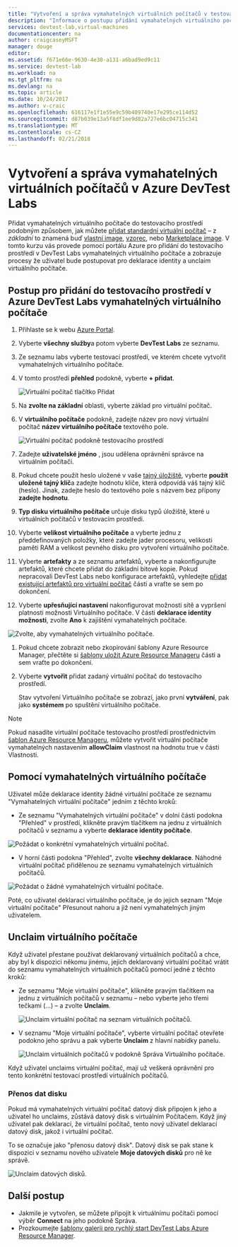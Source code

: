 ```yaml
---
title: "Vytvoření a správa vymahatelných virtuálních počítačů v testovacím prostředí v Azure DevTest Labs | Microsoft Docs"
description: "Informace o postupu přidání vymahatelných virtuálního počítače do testovacího prostředí v Azure DevTest Labs"
services: devtest-lab,virtual-machines
documentationcenter: na
author: craigcaseyMSFT
manager: douge
editor: 
ms.assetid: f671e66e-9630-4e30-a131-a6bad9ed9c11
ms.service: devtest-lab
ms.workload: na
ms.tgt_pltfrm: na
ms.devlang: na
ms.topic: article
ms.date: 10/24/2017
ms.author: v-craic
ms.openlocfilehash: 616117e1f1e55e9c59b409740e17e295ce114d52
ms.sourcegitcommit: d87b039e13a5f8df1ee9d82a727e6bc04715c341
ms.translationtype: MT
ms.contentlocale: cs-CZ
ms.lasthandoff: 02/21/2018
---
```

# <a name="create-and-manage-claimable-vms-in-azure-devtest-labs"></a>Vytvoření a správa vymahatelných virtuálních počítačů v Azure DevTest Labs
Přidat vymahatelných virtuálního počítače do testovacího prostředí podobným způsobem, jak můžete [přidat standardní virtuální počítač](devtest-lab-add-vm.md) – z *základní* to znamená buď [vlastní image](devtest-lab-create-template.md), [vzorec](devtest-lab-manage-formulas.md), nebo [Marketplace image](devtest-lab-configure-marketplace-images.md). V tomto kurzu vás provede pomocí portálu Azure pro přidání do testovacího prostředí v DevTest Labs vymahatelných virtuálního počítače a zobrazuje procesy že uživatel bude postupovat pro deklarace identity a unclaim virtuálního počítače.

## <a name="steps-to-add-a-claimable-vm-to-a-lab-in-azure-devtest-labs"></a>Postup pro přidání do testovacího prostředí v Azure DevTest Labs vymahatelných virtuálního počítače
1. Přihlaste se k webu [Azure Portal](http://go.microsoft.com/fwlink/p/?LinkID=525040).
1. Vyberte **všechny služby**a potom vyberte **DevTest Labs** ze seznamu.
1. Ze seznamu labs vyberte testovací prostředí, ve kterém chcete vytvořit vymahatelných virtuálního počítače.  
1. V tomto prostředí **přehled** podokně, vyberte **+ přidat**.  

    ![Virtuální počítač tlačítko Přidat](./media/devtest-lab-add-vm/devtestlab-home-blade-add-vm.png)

1. Na **zvolte na základní** oblasti, vyberte základ pro virtuální počítač.
1. V **virtuálního počítače** podokně, zadejte název pro nový virtuální počítač **název virtuálního počítače** textového pole.

    ![Virtuální počítač podokně testovacího prostředí](./media/devtest-lab-add-vm/devtestlab-lab-vm-blade.png)

1. Zadejte **uživatelské jméno** , jsou udělena oprávnění správce na virtuálním počítači.  
1. Pokud chcete použít heslo uložené v vaše [tajný úložiště](https://azure.microsoft.com/updates/azure-devtest-labs-keep-your-secrets-safe-and-easy-to-use-with-the-new-personal-secret-store), vyberte **použít uložené tajný klíč**a zadejte hodnotu klíče, která odpovídá váš tajný klíč (heslo). Jinak, zadejte heslo do textového pole s názvem bez přípony **zadejte hodnotu**.
1. **Typ disku virtuálního počítače** určuje disku typů úložiště, které u virtuálních počítačů v testovacím prostředí.
1. Vyberte **velikost virtuálního počítače** a vyberte jednu z předdefinovaných položky, které zadejte jader procesoru, velikosti paměti RAM a velikost pevného disku pro vytvoření virtuálního počítače.
1. Vyberte **artefakty** a ze seznamu artefaktů, vyberte a nakonfigurujte artefaktů, které chcete přidat do základní bitové kopie. Pokud nepracovali DevTest Labs nebo konfigurace artefaktů, vyhledejte [přidat existující artefaktů pro virtuální počítač](devtest-lab-add-vm.md#add-an-existing-artifact-to-a-vm) části a vraťte se sem po dokončení.
1. Vyberte **upřesňující nastavení** nakonfigurovat možnosti sítě a vypršení platnosti možnosti Virtuálního počítače. V části **deklarace identity možnosti**, zvolte **Ano** k zajištění vymahatelných počítače.

  ![Zvolte, aby vymahatelných virtuálního počítače.](./media/devtest-lab-add-vm/devtestlab-claim-VM-option.png)

1. Pokud chcete zobrazit nebo zkopírování šablony Azure Resource Manager, přečtěte si [šablony uložit Azure Resource Manageru](devtest-lab-add-vm.md#save-azure-resource-manager-template) části a sem vraťte po dokončení.
1. Vyberte **vytvořit** přidat zadaný virtuální počítač do testovacího prostředí.

   Stav vytvoření Virtuálního počítače se zobrazí, jako první **vytváření**, pak jako **systémem** po spuštění virtuálního počítače.

> [!NOTE]
> Pokud nasadíte virtuální počítače testovacího prostředí prostřednictvím [šablon Azure Resource Manageru](devtest-lab-create-environment-from-arm.md), můžete vytvořit virtuální počítače vymahatelných nastavením **allowClaim** vlastnost na hodnotu true v části Vlastnosti.
>
>

## <a name="using-a-claimable-vm"></a>Pomocí vymahatelných virtuálního počítače

Uživatel může deklarace identity žádné virtuální počítače ze seznamu "Vymahatelných virtuální počítače" jedním z těchto kroků:

* Ze seznamu "Vymahatelných virtuální počítače" v dolní části podokna "Přehled" v prostředí, klikněte pravým tlačítkem na jednu z virtuálních počítačů v seznamu a vyberte **deklarace identity počítače**.

 ![Požádat o konkrétní vymahatelných virtuální počítač.](./media/devtest-lab-add-vm/devtestlab-claim-VM.png)


* V horní části podokna "Přehled", zvolte **všechny deklarace**. Náhodné virtuální počítač přidělenou ze seznamu vymahatelných virtuálních počítačů.

 ![Požádat o žádné vymahatelných virtuální počítače.](./media/devtest-lab-add-vm/devtestlab-claim-any.png)


Poté, co uživatel deklarací virtuálního počítače, je do jejich seznam "Moje virtuální počítače" Přesunout nahoru a již není vymahatelných jiným uživatelem.

## <a name="unclaim-a-vm"></a>Unclaim virtuálního počítače

Když uživatel přestane používat deklarovaný virtuálních počítačů a chce, aby byl k dispozici někomu jinému, jejich deklarovaný virtuální počítač vrátit do seznamu vymahatelných virtuálních počítačů pomocí jedné z těchto kroků:

- Ze seznamu "Moje virtuální počítače", klikněte pravým tlačítkem na jednu z virtuálních počítačů v seznamu – nebo vyberte jeho třemi tečkami (...) – a zvolte **Unclaim**.

  ![Unclaim virtuální počítač na seznam virtuálních počítačů.](./media/devtest-lab-add-vm/devtestlab-unclaim-VM2.png)

- V seznamu "Moje virtuální počítače", vyberte virtuální počítač otevřete podokno jeho správu a pak vyberte **Unclaim** z hlavní nabídky panelu.

  ![Unclaim virtuálních počítačů v podokně Správa Virtuálního počítače.](./media/devtest-lab-add-vm/devtestlab-unclaim-VM.png)

Když uživatel unclaims virtuální počítač, mají už veškerá oprávnění pro tento konkrétní testovací prostředí virtuálních počítačů.

### <a name="transferring-the-data-disk"></a>Přenos dat disku
Pokud má vymahatelných virtuální počítač datový disk připojen k jeho a uživatel ho unclaims, zůstává datový disk s virtuálním Počítačem. Když jiný uživatel pak deklarací, že virtuální počítač, tento nový uživatel deklarací datový disk, jakož i virtuální počítač.

To se označuje jako "přenosu datový disk". Datový disk se pak stane k dispozici v seznamu nového uživatele **Moje datových disků** pro ně ke správě.

![Unclaim datových disků.](./media/devtest-lab-add-vm/devtestlab-unclaim-datadisks.png)



## <a name="next-steps"></a>Další postup
* Jakmile je vytvořen, se můžete připojit k virtuálnímu počítači pomocí výběr **Connect** na jeho podokně Správa.
* Prozkoumejte [šablony galerii pro rychlý start DevTest Labs Azure Resource Manager](https://github.com/Azure/azure-devtestlab/tree/master/Samples).
